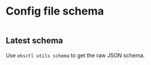# Config file schema

<script type="module" src="../schema.js"></script>

<table id="config"></table>

## Latest schema

Use `eksctl utils schema` to get the raw JSON schema.
